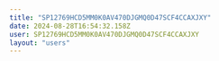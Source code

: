 ```yaml
---
title: "SP12769HCD5MM0K0AV470DJGMQ0D47SCF4CCAXJXY"
date: 2024-08-28T16:54:32.158Z
user: SP12769HCD5MM0K0AV470DJGMQ0D47SCF4CCAXJXY
layout: "users"
---
```

    